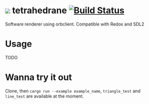 # ![](/img/icon) tetrahedrane [![Build Status](https://api.travis-ci.org/ca1ek/tetrahedrane.svg?branch=refactor)](https://travis-ci.org/ca1ek/tetrahedrane)
Software renderer using orbclient. Compatible with Redox and SDL2

# Usage
TODO

# Wanna try it out
Clone, then `cargo run --example example_name`, `triangle_test` and `line_test` are available at the moment.
